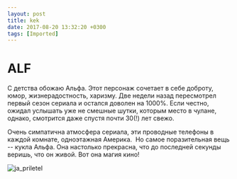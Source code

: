```yaml
---
layout: post
title: kek
date: 2017-08-20 13:32:20 +0300
tags: [Imported]
---
```

# ALF

С детства обожаю Альфа. Этот персонаж сочетает в себе доброту, юмор, жизнерадостность, харизму. Две недели назад пересмотрел первый сезон сериала и остался доволен на 1000%. Если честно, ожидал услышать уже не смешные шутки, которым место в чулане, однако, смотрится даже спустя почти 30(!) лет свежо.

Очень симпатична атмосфера сериала, эти проводные телефоны в каждой комнате, одноэтажная Америка.  Но самое поразительная вещь -- кукла Альфа. Она настолько прекрасна, что до последней секунды веришь, что он живой. Вот она магия кино!

![ja_priletel](https://vlaim.s3.amazonaws.com/uploads/2014/11/ja_priletel.jpg)